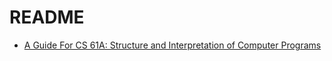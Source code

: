 # README

-   [A Guide For CS 61A: Structure and Interpretation of Computer Programs](https://docs.google.com/document/d/1pceaNK3_1mcFOPtK47YKqDl45u8kWCzayuVxP9mrWZg/edit#heading=h.jyajdx9seiwa)

